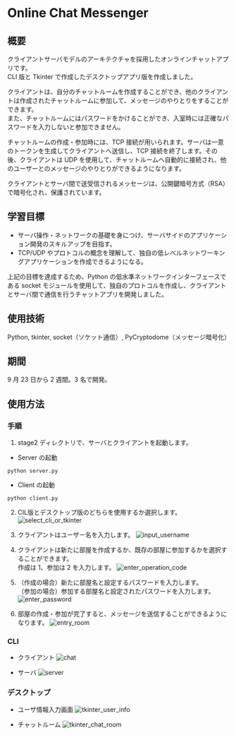 # Online Chat Messenger

## 概要

クライアントサーバモデルのアーキテクチャを採用したオンラインチャットアプリです。  
CLI 版と Tkinter で作成したデスクトップアプリ版を作成しました。

クライアントは、自分のチャットルームを作成することができ、他のクライアントは作成されたチャットルームに参加して、メッセージのやりとりをすることができます。  
また、チャットルームにはパスワードをかけることができ、入室時には正確なパスワードを入力しないと参加できません。

チャットルームの作成・参加時には、TCP 接続が用いられます。サーバは一意のトークンを生成してクライアントへ送信し、TCP 接続を終了します。その後、クライアントは UDP を使用して、チャットルームへ自動的に接続され、他のユーザーとのメッセージのやりとりができるようになります。

クライアントとサーバ間で送受信されるメッセージは、公開鍵暗号方式（RSA）で暗号化され、保護されています。

## 学習目標

- サーバ操作・ネットワークの基礎を身につけ、サーバサイドのアプリケーション開発のスキルアップを目指す。
- TCP/UDP やプロトコルの概念を理解して、独自の低レベルネットワーキングアプリケーションを作成できるようになる。

上記の目標を達成するため、Python の低水準ネットワークインターフェースである socket モジュールを使用して、独自のプロトコルを作成し、クライアントとサーバ間で通信を行うチャットアプリを開発しました。

## 使用技術

Python, tkinter, socket（ソケット通信）, PyCryptodome（メッセージ暗号化）

## 期間

9 月 23 日から 2 週間。3 名で開発。

## 使用方法
### 手順
1. stage2 ディレクトリで、サーバとクライアントを起動します。

- Server の起動

```
python server.py
```

- Client の起動

```
python client.py
```

2. CIL版とデスクトップ版のどちらを使用するか選択します。
![select_cli_or_tkinter](https://github.com/recursion-b/Online_Chat_Messenger/assets/96802323/7e691158-87d6-4ce2-9331-09bffe55ab3b)

2. クライアントはユーザー名を入力します。
![input_username](https://github.com/recursion-b/Online_Chat_Messenger/assets/96802323/78dc6839-cd94-4b3c-aa2c-8ae21074a6c4)

3. クライアントは新たに部屋を作成するか、既存の部屋に参加するかを選択することができます。  
   作成は 1、参加は 2 を入力します。
![enter_operation_code](https://github.com/recursion-b/Online_Chat_Messenger/assets/96802323/bb19d1dc-df89-43f0-827a-2abe01d8380a)

4. （作成の場合）新たに部屋名と設定するパスワードを入力します。  
   （参加の場合）参加する部屋名と設定されたパスワードを入力します。
![enter_password](https://github.com/recursion-b/Online_Chat_Messenger/assets/96802323/16560688-0ba2-4388-9e1f-f710648a569a)

5. 部屋の作成・参加が完了すると、メッセージを送信することができるようになります。
![entry_room](https://github.com/recursion-b/Online_Chat_Messenger/assets/96802323/5175824c-06e8-44bb-91a4-8a61f27d280c)

### CLI

- クライアント
![chat](https://github.com/recursion-b/Online_Chat_Messenger/assets/96802323/cab01da5-8f48-46cb-b9ac-55cb37964ae7)

- サーバ
![server](https://github.com/recursion-b/Online_Chat_Messenger/assets/96802323/fcceab3c-f645-46ed-919d-d3854b592a5b)

### デスクトップ

- ユーザ情報入力画面
![tkinter_user_info](https://github.com/recursion-b/Online_Chat_Messenger/assets/96802323/9649d97a-2934-4319-93e4-c4f8daf25a04)

- チャットルーム
![tkinter_chat_room](https://github.com/recursion-b/Online_Chat_Messenger/assets/96802323/f306277d-e351-430c-abd9-11713b4eb4cd)